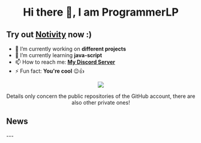 <h1 align="center">Hi there 👋, I am ProgrammerLP</h1>

## Try out [Notivity](https://adeptstack.vercel.app/NotivityDownload) now :)

- 🔭 I’m currently working on **different projects**
- 🌱 I’m currently learning **java-script**
- 📫 How to reach me: **[My Discord Server](https://adeptstack.vercel.app/discord)**
- ⚡ Fun fact: **You're cool** 😉👍

<p align="center"><img align="center" src="https://github-readme-stats.vercel.app/api/top-langs/?username=programmerlp&layout=compact&theme=dark"></p> 
  
  <p align="center">Details only concern the public repositories of the GitHub account, there are also other private ones!</p>

<h2>News</h2>
---

<!--
**ProgrammerLP/ProgrammerLP** is a ✨ _special_ ✨ repository because its `README.md` (this file) appears on your GitHub profile.

Here are some ideas to get you started:

- 🔭 I’m currently working on ...
- 🌱 I’m currently learning ...
- 👯 I’m looking to collaborate on ...
- 🤔 I’m looking for help with ...
- 💬 Ask me about ...
- 📫 How to reach me: ...
- 😄 Pronouns: ...
- ⚡ Fun fact: ...
-->
